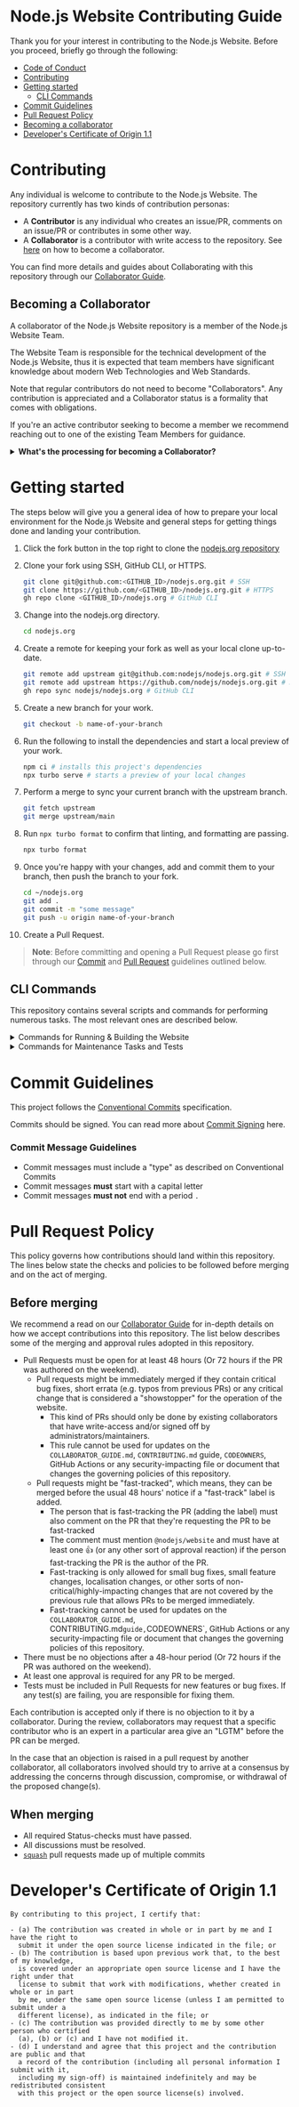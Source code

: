 # Node.js Website Contributing Guide

Thank you for your interest in contributing to the Node.js Website. Before you proceed, briefly go through the following:

- [Code of Conduct](https://github.com/nodejs/node/blob/HEAD/CODE_OF_CONDUCT.md)
- [Contributing](#contributing)
- [Getting started](#getting-started)
  - [CLI Commands](#cli-commands)
- [Commit Guidelines](#commit-guidelines)
- [Pull Request Policy](#pull-request-policy)
- [Becoming a collaborator](#becoming-a-collaborator)
- [Developer's Certificate of Origin 1.1](#developers-certificate-of-origin-11)

# Contributing

Any individual is welcome to contribute to the Node.js Website. The repository currently has two kinds of contribution personas:

- A **Contributor** is any individual who creates an issue/PR, comments on an issue/PR
  or contributes in some other way.
- A **Collaborator** is a contributor with write access to the repository. See [here](#becoming-a-collaborator) on how to become a collaborator.

You can find more details and guides about Collaborating with this repository through our [Collaborator Guide](./COLLABORATOR_GUIDE.md).

## Becoming a Collaborator

A collaborator of the Node.js Website repository is a member of the Node.js Website Team.

The Website Team is responsible for the technical development of the Node.js Website, thus it is expected
that team members have significant knowledge about modern Web Technologies and Web Standards.

Note that regular contributors do not need to become "Collaborators". Any contribution is appreciated and a Collaborator status
is a formality that comes with obligations.

If you're an active contributor seeking to become a member we recommend reaching out to one of the existing Team Members for guidance.
 
<details> 
  <summary><b>What's the processing for becoming a Collaborator?</b></summary>
  - You must be actively contributing to this repository.
  - Contributions must include significant code reviews or code contributions.
  - A nomination must be done by an existing Team Member of the Website Team with an Issue
    - The Issue must explain and describe why the nominated person is a good addition to the team
    - The Issue must contain links to relevant contributions through:
      - Code Reviews
      - Comments on Issues and PRs
      - Authoring of PRs or Issues
      - Comments or Authoring of Discussions
  - The nomination must have at least 3 existing members of the Website Team to be in agreement with the nomination.
    - This can be done through commenting with "agreement" (showing support) or reacting to the Issue with a :+1: (Thumbs-up Emoji)
  - The Issue must be open for at least 72 hours without an objection from an existing member of the Website Team
    - The nomination cannot pass until all open discordances/objections are resolved.
    - Objections coming from the TSC or Core Collaborators are also counted as valid objections.
</details>

# Getting started

The steps below will give you a general idea of how to prepare your local environment for the Node.js Website and general steps
for getting things done and landing your contribution.

1. Click the fork button in the top right to clone the [nodejs.org repository](https://github.com/nodejs/nodejs.org/fork)
2. Clone your fork using SSH, GitHub CLI, or HTTPS.

    ```bash
    git clone git@github.com:<GITHUB_ID>/nodejs.org.git # SSH
    git clone https://github.com/<GITHUB_ID>/nodejs.org.git # HTTPS
    gh repo clone <GITHUB_ID>/nodejs.org # GitHub CLI
    ```

3. Change into the nodejs.org directory.

    ```bash
    cd nodejs.org
    ```

4. Create a remote for keeping your fork as well as your local clone up-to-date.

    ```bash
    git remote add upstream git@github.com:nodejs/nodejs.org.git # SSH
    git remote add upstream https://github.com/nodejs/nodejs.org.git # HTTPS
    gh repo sync nodejs/nodejs.org # GitHub CLI
    ```

5. Create a new branch for your work.

    ```bash
    git checkout -b name-of-your-branch
    ```

6. Run the following to install the dependencies and start a local preview of your work.

    ```bash
    npm ci # installs this project's dependencies
    npx turbo serve # starts a preview of your local changes
    ```

7. Perform a merge to sync your current branch with the upstream branch.

    ```bash
    git fetch upstream
    git merge upstream/main
    ```

8. Run `npx turbo format` to confirm that linting, and formatting are passing.

    ```bash
    npx turbo format
    ```

9.  Once you're happy with your changes, add and commit them to your branch, then push the branch to your fork.

    ```bash
    cd ~/nodejs.org
    git add .
    git commit -m "some message"
    git push -u origin name-of-your-branch
    ```

10. Create a Pull Request.

> **Note**: Before committing and opening a Pull Request please go first through our [Commit](#commit-guidelines) and [Pull Request](#pull-request-policy) guidelines outlined below.

## CLI Commands

This repository contains several scripts and commands for performing numerous tasks. The most relevant ones are described below.

<details> 
  <summary>Commands for Running & Building the Website</summary>
  - `npx turbo serve` runs Next.js's Local Development Server, listening by default on `http://localhost:3000/`.
  - `npx turbo build` builds the Application on Production mode. The output is by default within `.next` folder.
    - This is used for the Node.js Vercel Deployments (Preview & Production)
  - `npx turbo deploy` builds the Application on Export Production Mode. The output is by default within `build` folder.
    - This is used for the Node.js Legacy Website Server (DigitalOcean)
  - `npx turbo start` starts a web server running serving the built content from `npx turbo build`
</details>

<details> 
  <summary>Commands for Maintenance Tasks and Tests</summary>
  - `npx turbo lint` runs the linter for all the js files.
    - `npx turbo lint:fix` attempts to fix any linting errors
  - `npx turbo prettier` runs the prettier for all the js files.
    - `npx turbo prettier:fix` attempts to fix any style errors
  - `npx turbo format` formats and fixes the whole codebase
  - `npx turbo scripts:release-post` generates a release post for the current release
    - **Usage:** `npx turbo scripts:release-post -- --version=vXX.X.X --force`
  - `npx turbo storybook` starts Storybook's local server
  - `npx turbo storybook:build` builds Storybook as a static web application for publishing
  - `npx turbo test` runs all tests locally
    - `npx turbo test:unit` runs jest (unit-tests) locally
    - `npx turbo test:storybook` runs storybook test-runner tests
      - `npx turbo test:storybook:snapshot` generates and updates snapshots for all storybook components.
</details>

# Commit Guidelines

This project follows the [Conventional Commits][] specification.

Commits should be signed. You can read more about [Commit Signing][] here.

### Commit Message Guidelines

- Commit messages must include a "type" as described on Conventional Commits
- Commit messages **must** start with a capital letter
- Commit messages **must not** end with a period `.`

# Pull Request Policy

This policy governs how contributions should land within this repository. The lines below state the checks and policies to be followed before merging and on the act of merging.

## Before merging

We recommend a read on our [Collaborator Guide](COLLABORATOR_GUIDE.md#accepting-modifications) for in-depth details on how we accept contributions into this repository. The list below describes some of the merging and approval rules adopted in this repository.

- Pull Requests must be open for at least 48 hours (Or 72 hours if the PR was authored on the weekend).
  - Pull requests might be immediately merged if they contain critical bug fixes, short errata (e.g. typos from previous PRs) or any critical change that is considered a "showstopper" for the operation of the website.
    - This kind of PRs should only be done by existing collaborators that have write-access and/or signed off by administrators/maintainers.
    - This rule cannot be used for updates on the `COLLABORATOR_GUIDE.md`, `CONTRIBUTING.md` guide, `CODEOWNERS`, GitHub Actions or any security-impacting file or document that changes the governing policies of this repository.
  - Pull requests might be "fast-tracked", which means, they can be merged before the usual 48 hours' notice if a "fast-track" label is added.
    - The person that is fast-tracking the PR (adding the label) must also comment on the PR that they're requesting the PR to be fast-tracked
    - The comment must mention `@nodejs/website` and must have at least one 👍 (or any other sort of approval reaction) if the person fast-tracking the PR is the author of the PR.
    - Fast-tracking is only allowed for small bug fixes, small feature changes, localisation changes, or other sorts of non-critical/highly-impacting changes that are not covered by the previous rule that allows PRs to be merged immediately.
    - Fast-tracking cannot be used for updates on the `COLLABORATOR_GUIDE.md`,  CONTRIBUTING.md` guide, `CODEOWNERS`, GitHub Actions or any security-impacting file or document that changes the governing policies of this repository.
- There must be no objections after a 48-hour period (Or 72 hours if the PR was authored on the weekend).
- At least one approval is required for any PR to be merged.
- Tests must be included in Pull Requests for new features or bug fixes. If any test(s) are failing, you are responsible for fixing them.

Each contribution is accepted only if there is no objection to it by a collaborator. During the review, collaborators may request that a specific contributor who is an expert in a particular area give an "LGTM" before the PR can be merged.

In the case that an objection is raised in a pull request by another collaborator, all collaborators involved should try to arrive at a consensus by addressing the concerns through discussion, compromise, or withdrawal of the proposed change(s).

## When merging

- All required Status-checks must have passed.
- All discussions must be resolved.
- [`squash`][] pull requests made up of multiple commits

# Developer's Certificate of Origin 1.1

```
By contributing to this project, I certify that:

- (a) The contribution was created in whole or in part by me and I have the right to
  submit it under the open source license indicated in the file; or
- (b) The contribution is based upon previous work that, to the best of my knowledge,
  is covered under an appropriate open source license and I have the right under that
  license to submit that work with modifications, whether created in whole or in part
  by me, under the same open source license (unless I am permitted to submit under a
  different license), as indicated in the file; or
- (c) The contribution was provided directly to me by some other person who certified
  (a), (b) or (c) and I have not modified it.
- (d) I understand and agree that this project and the contribution are public and that
  a record of the contribution (including all personal information I submit with it,
  including my sign-off) is maintained indefinitely and may be redistributed consistent
  with this project or the open source license(s) involved.

```

[`squash`]: https://help.github.com/en/articles/about-pull-request-merges#squash-and-merge-your-pull-request-commits
[Conventional Commits]: https://www.conventionalcommits.org/
[Commit Signing]: https://docs.github.com/en/authentication/managing-commit-signature-verification/signing-commits
